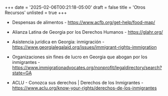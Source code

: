 +++
date = '2025-02-06T00:21:18-05:00'
draft = false
title = 'Otros Recursos'
unlisted = true
+++
* Despensas de alimentos - <a href="https://www.acfb.org/get-help/food-map/" target="_blank">https://www.acfb.org/get-help/food-map/</a>

* Alianza Latina de Georgia por los Derechos Humanos - <a href="https://glahr.org/" target="_blank">https://glahr.org/</a>

* Asistencia jurídica en Georgia: inmigración - <a href="https://www.georgialegalaid.org/issues/immigrant-rights-immigration" target="_blank">https://www.georgialegalaid.org/issues/immigrant-rights-immigration</a>

* Organizaciones sin fines de lucro en Georgia que abogan por los inmigrantes - <a href="https://www.immigrationadvocates.org/nonprofit/legaldirectory/search?state=GA" target="_blank">https://www.immigrationadvocates.org/nonprofit/legaldirectory/search?state=GA</a>

* ACLU - Conozca sus derechos | Derechos de los Inmigrantes - <a href="https://www.aclu.org/know-your-rights/derechos-de-los-inmigrantes" target="_blank">https://www.aclu.org/know-your-rights/derechos-de-los-inmigrantes</a>